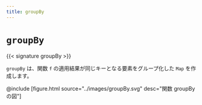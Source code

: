 ```yaml
---
title: groupBy
---
```


# `groupBy`

{{< signature groupBy >}}

`groupBy` は、関数 `f` の適用結果が同じキーとなる要素をグループ化した `Map` を作成します。

@include [figure.html source="../images/groupBy.svg" desc="関数 groupBy の図"]
